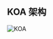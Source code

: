 ﻿  
## KOA 架构  
  
![KOA][1]  
  
  
  [1]: http://blog.angular.in/content/images/2015/05/koa.jpg  
